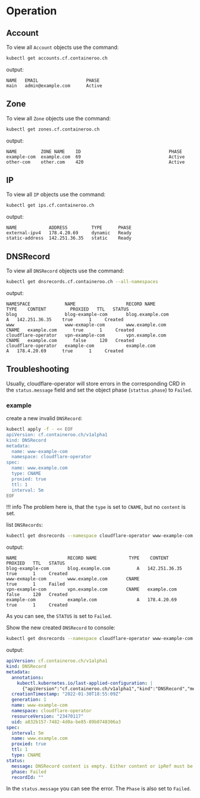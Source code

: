 # Operation

## Account

To view all `Account` objects use the command:

```bash
kubectl get accounts.cf.containeroo.ch
```

output:

```console
NAME   EMAIL                  PHASE
main   admin@example.com      Active
```

## Zone

To view all `Zone` objects use the command:

```bash
kubectl get zones.cf.containeroo.ch
```

output:

```console
NAME         ZONE NAME    ID                                 PHASE
example-com  example.com  69                                 Active
other-com    other.com    420                                Active
```

## IP

To view all `IP` objects use the command:

```bash
kubectl get ips.cf.containeroo.ch
```

output:

```console
NAME            ADDRESS         TYPE      PHASE
external-ipv4   178.4.20.69     dynamic   Ready
static-address  142.251.36.35   static    Ready
```

## DNSRecord

To view all `DNSRecord` objects use the command:

```bash
kubectl get dnsrecords.cf.containeroo.ch --all-namespaces
```

output:

```console
NAMESPACE             NAME                   RECORD NAME            TYPE    CONTENT         PROXIED   TTL   STATUS
blog                  blog-example-com       blog.example.com          A   142.251.36.35    true      1     Created
www                   www-exmaple-com        www.example.com       CNAME   example.com      true      1     Created
cloudflare-operator   vpn-example-com        vpn.example.com       CNAME   example.com      false     120   Created
cloudflare-operator   example-com            example.com               A   178.4.20.69      true      1     Created
```

## Troubleshooting

Usually, cloudflare-operator will store errors in the corresponding CRD in the `status.message` field and set the object phase (`stattus.phase`) to `Failed`.

### example

create a new invalid `DNSRecord`:

```bash
kubectl apply -f - << EOF
apiVersion: cf.containeroo.ch/v1alpha1
kind: DNSRecord
metadata:
  name: www-example-com
  namespace: cloudflare-operator
spec:
  name: www.example.com
  type: CNAME
  proxied: true
  ttl: 1
  interval: 5m
EOF
```

!!! info
    The problem here is, that the `type` is set to `CNAME`, but no `content` is set.

list `DNSRecords`:

```bash
kubectl get dnsrecords --namespace cloudflare-operator www-example-com
```

output:

```console hl_lines="3"
NAME                   RECORD NAME            TYPE    CONTENT         PROXIED   TTL   STATUS
blog-example-com       blog.example.com          A   142.251.36.35    true      1     Created
www-exmaple-com        www.example.com       CNAME                    true      1     Failed
vpn-example-com        vpn.example.com       CNAME   example.com      false     120   Created
example-com            example.com               A   178.4.20.69      true      1     Created
```

As you can see, the `STATUS` is set to `Failed`.

Show the new created `DNSRecord` to console:

```bash
kubectl get dnsrecords --namespace cloudflare-operator www-example-com -oyaml
```

output:

```yaml hl_lines="20 21"
apiVersion: cf.containeroo.ch/v1alpha1
kind: DNSRecord
metadata:
  annotations:
    kubectl.kubernetes.io/last-applied-configuration: |
      {"apiVersion":"cf.containeroo.ch/v1alpha1","kind":"DNSRecord","metadata":{"annotations":{},"name":"www-example-com","namespace":"cloudflare-operator"},"spec":{"content":null,"interval":"5m","name":"www.example.com","proxied":true,"ttl":1,"type":"CNAME"}}
  creationTimestamp: "2022-01-30T18:55:09Z"
  generation: 1
  name: www-example-com
  namespace: cloudflare-operator
  resourceVersion: "23470117"
  uid: a832b157-7482-4d0a-be85-89b0748306a3
spec:
  interval: 5m
  name: www.example.com
  proxied: true
  ttl: 1
  type: CNAME
status:
  message: DNSRecord content is empty. Either content or ipRef must be set
  phase: Failed
  recordId: ""
```

In the `status.message` you can see the error. The `Phase` is also set to `Failed`.
